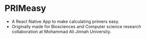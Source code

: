 # PRIMeasy

- A React Native App to make calculating primers easy.
- Originally made for Biosciences and Computer science research collaboration at Mohammad Ali Jinnah University.
